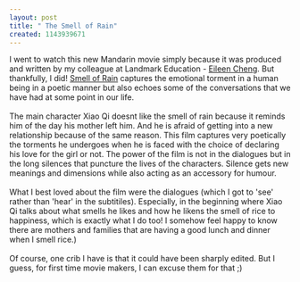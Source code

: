 ```yaml
--- 
layout: post
title: " The Smell of Rain"
created: 1143939671
---
```

I went to watch this new Mandarin movie simply because it was produced and written by my colleague at Landmark Education - <a href="http://smellofrainmovie.com/cast-crew">Eileen Cheng</a>. But thankfully, I did! <a href="http://smellofrainmovie.com/">Smell of Rain</a> captures the emotional torment in a human being in a poetic manner but also echoes some of the conversations that we have had at some point in our life. <br /><br />The main character Xiao Qi doesnt like the smell of rain because it reminds him of the day his mother left him. And he is afraid of getting into a new relationship because of the same reason. This film captures very poetically the torments he undergoes when he is faced with the choice of declaring his love for the girl or not. The power of the film is not in the dialogues but in the long silences that puncture the lives of the characters. Silence gets new meanings and dimensions while also acting as an accessory for humour. <br /><br />What I best loved about the film were the dialogues (which I got to 'see' rather than 'hear' in the subtitiles). Especially, in the beginning where Xiao Qi talks about what smells he likes and how he likens the smell of rice to happiness, which is exactly what I do too! I somehow feel happy to know there are mothers and families that are having a good lunch and dinner when I smell rice.)<br /><br />Of course, one crib I have is that it could have been sharply edited. But I guess, for first time movie makers, I can excuse them for that ;)

